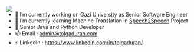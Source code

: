 <!--
### Hi there 👋
-->
<a href="https://github.com/engineerchef/engineerchef/blob/master/README.md">
  <img align="left" src="https://github-readme-stats.vercel.app/api?username=engineerchef&show_icons=true&count_private=true&theme=radical&layout=compact" />
</a>

<p>
  
- 🔭 I’m currently working on Gazi University as Senior Software Engineer
- 🌱 I’m currently learning Machine Translation in <a href="https://github.com/Speech2Speech" target="_blank">Speech2Speech</a> Project
- 💬 Senior Java and Python Developer
- 📫 Email    : admin@tolgaduran.com
- ⚡ LinkedIn : https://www.linkedin.com/in/tolgaduran/
</p>
<!--
**engineerchef/engineerchef** is a ✨ _special_ ✨ repository because its `README.md` (this file) appears on your GitHub profile.

Here are some ideas to get you started:

- 😄 Pronouns: ...
- ⚡ Fun fact: ...
- 👯 I’m looking to collaborate on ...
- 🤔 I’m looking for help with ...
-->
